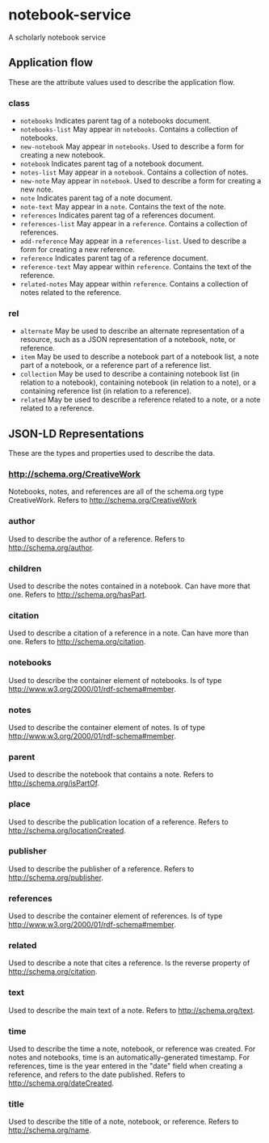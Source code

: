 # notebook-service
A scholarly notebook service

## Application flow
These are the attribute values used to describe the application flow.

### class
- `notebooks`
	Indicates parent tag of a notebooks document.
- `notebooks-list`
	May appear in `notebooks`. Contains a collection of notebooks.
- `new-notebook`
	May appear in `notebooks`. Used to describe a form for creating a new notebook.
- `notebook`
	Indicates parent tag of a notebook document.
- `notes-list`
	May appear in a `notebook`. Contains a collection of notes.
- `new-note`
	May appear in `notebook`. Used to describe a form for creating a new note.
- `note`
	Indicates parent tag of a note document.
- `note-text`
	May appear in a `note`. Contains the text of the note.
- `references`
	Indicates parent tag of a references document.
- `references-list`
	May appear in a `reference`. Contains a collection of references.
- `add-reference`
	May appear in a `references-list`. Used to describe a form for creating a new reference.
- `reference`
	Indicates parent tag of a reference document.
- `reference-text`
	May appear within `reference`. Contains the text of the reference.
- `related-notes`
	May appear within `reference`. Contains a collection of notes related to the reference.

### rel
- `alternate`
	May be used to describe an alternate representation of a resource, such as a JSON representation of a notebook, note, or reference.
- `item`
	May be used to describe a notebook part of a notebook list, a note part of a notebook, or a reference part of a reference list.
- `collection`
	May be used to describe a containing notebook list (in relation to a notebook), containing notebook (in relation to a note), or a containing reference list (in relation to a reference). 
- `related` 
	May be used to describe a reference related to a note, or a note related to a reference.

## JSON-LD Representations
These are the types and properties used to describe the data.

### http://schema.org/CreativeWork 
Notebooks, notes, and references are all of the schema.org type CreativeWork. Refers to http://schema.org/CreativeWork

### author 
Used to describe the author of a reference. Refers to http://schema.org/author.

### children
Used to describe the notes contained in a notebook. Can have more that one. Refers to http://schema.org/hasPart.

### citation
Used to describe a citation of a reference in a note. Can have more than one. Refers to http://schema.org/citation.

### notebooks
Used to describe the container element of notebooks. Is of type http://www.w3.org/2000/01/rdf-schema#member.

### notes
Used to describe the container element of notes. Is of type http://www.w3.org/2000/01/rdf-schema#member.

### parent
Used to describe the notebook that contains a note. Refers to http://schema.org/isPartOf.

### place
Used to describe the publication location of a reference. Refers to http://schema.org/locationCreated.

### publisher
Used to describe the publisher of a reference. Refers to http://schema.org/publisher.

### references
Used to describe the container element of references. Is of type http://www.w3.org/2000/01/rdf-schema#member.

### related
Used to describe a note that cites a reference. Is the reverse property of http://schema.org/citation.

### text
Used to describe the main text of a note. Refers to http://schema.org/text.

### time
Used to describe the time a note, notebook, or reference was created. For notes and notebooks, time is an automatically-generated timestamp. For references, time is the year entered in the "date" field when creating a reference, and refers to the date published. Refers to http://schema.org/dateCreated.

### title
Used to describe the title of a note, notebook, or reference. Refers to http://schema.org/name.
